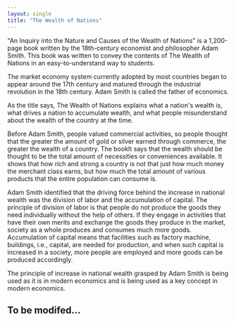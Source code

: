 ```yaml
---
layout: single
title: "The Wealth of Nations"
---
```


"An Inquiry into the Nature and Causes of the Wealth of Nations" is a 1,200-page book written by the 18th-century economist and philosopher Adam Smith. This book was written to convey the contents of The Wealth of Nations in an easy-to-understand way to students.

The market economy system currently adopted by most countries began to appear around the 17th century and matured through the industrial revolution in the 18th century. Adam Smith is called the father of economics.

As the title says, The Wealth of Nations explains what a nation's wealth is, what drives a nation to accumulate wealth, and what people misunderstand about the wealth of the country at the time.

Before Adam Smith, people valued commercial activities, so people thought that the greater the amount of gold or silver earned through commerce, the greater the wealth of a country. The bookIt says that the wealth should be thought to be the total amount of necessities or conveniences available. It shows that how rich and strong a country is not that just how much money the merchant class earns, but how much the total amount of various products that the entire population can consume is.

Adam Smith identified that the driving force behind the increase in national wealth was the division of labor and the accumulation of capital. The principle of division of labor is that people do not produce the goods they need individually without the help of others. If they engage in activities that have their own merits and exchange the goods they produce in the market, society as a whole produces and consumes much more goods. Accumulation of capital means that facilities such as factory machine, buildings, i.e., capital, are needed for production, and when such capital is increased in a society, more people are employed and more goods can be produced accordingly.

The principle of increase in national wealth grasped by Adam Smith is being used as it is in modern economics and is being used as a key concept in modern economics.

## To be modifed... 
